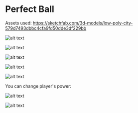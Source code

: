 # Perfect Ball
Assets used:
https://sketchfab.com/3d-models/low-poly-city-579d7493dbbc4cfa9fd50dde3df229bb

![alt text](https://github.com/emirthab/perfect-ball/blob/main/screenshots/1.gif?raw=true)

![alt text](https://github.com/emirthab/perfect-ball/blob/main/screenshots/2.gif?raw=true)

![alt text](https://github.com/emirthab/perfect-ball/blob/main/screenshots/3.gif?raw=true)

![alt text](https://github.com/emirthab/perfect-ball/blob/main/screenshots/4.gif?raw=true)

![alt text](https://github.com/emirthab/perfect-ball/blob/main/screenshots/5.gif?raw=true)

You can change player's power:

![alt text](https://github.com/emirthab/perfect-ball/blob/main/screenshots/shot_1.png?raw=true)

![alt text](https://github.com/emirthab/perfect-ball/blob/main/screenshots/shot_2.png?raw=true)
